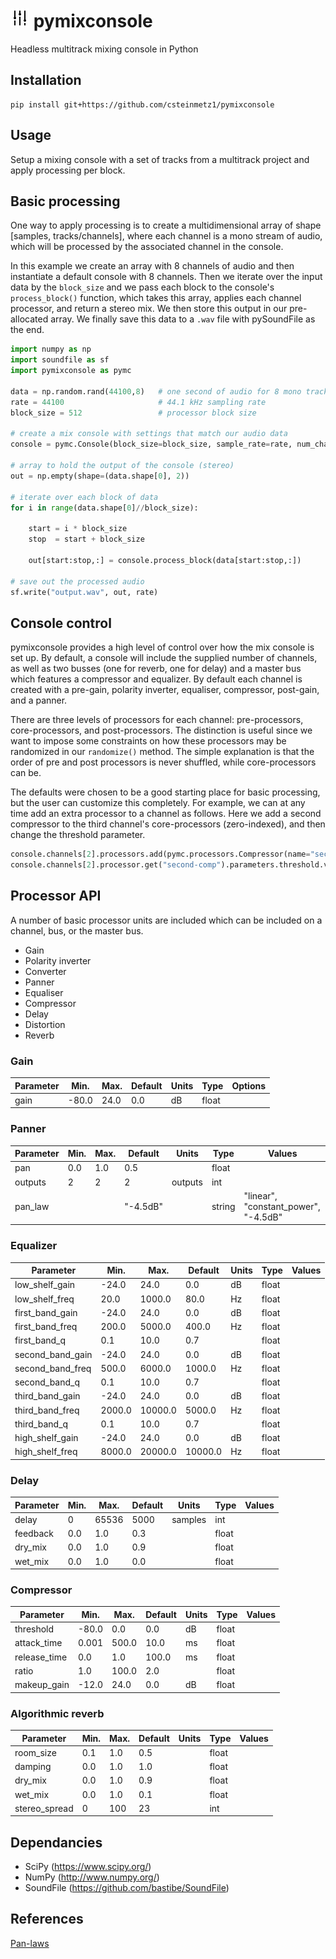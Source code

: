 # <img alt="pymixconsole" src="img/icons8-adjust-60.png" height="30"> pymixconsole
Headless multitrack mixing console in Python

## Installation
```
pip install git+https://github.com/csteinmetz1/pymixconsole
```

## Usage
Setup a mixing console with a set of tracks from a multitrack project and apply processing per block.

## Basic processing

One way to apply processing is to create a multidimensional array of shape [samples, tracks/channels],
where each channel is a mono stream of audio, which will be processed by the associated channel in the console.

In this example we create an array with 8 channels of audio and then instantiate a default console with 8 channels.
Then we iterate over the input data by the `block_size` and we pass each block to the console's `process_block()` 
function, which takes this array, applies each channel processor, and return a stereo mix. We then store this output
in our pre-allocated array. We finally save this data to a `.wav` file with pySoundFile as the end. 

``` python
import numpy as np
import soundfile as sf
import pymixconsole as pymc

data = np.random.rand(44100,8)   # one second of audio for 8 mono tracks
rate = 44100                     # 44.1 kHz sampling rate
block_size = 512                 # processor block size

# create a mix console with settings that match our audio data
console = pymc.Console(block_size=block_size, sample_rate=rate, num_channels=8)

# array to hold the output of the console (stereo)
out = np.empty(shape=(data.shape[0], 2))

# iterate over each block of data
for i in range(data.shape[0]//block_size):

    start = i * block_size 
    stop  = start + block_size

    out[start:stop,:] = console.process_block(data[start:stop,:])

# save out the processed audio
sf.write("output.wav", out, rate)
```

## Console control

pymixconsole provides a high level of control over how the mix console is set up.
By default, a console will include the supplied number of channels, as well as two
busses (one for reverb, one for delay) and a master bus which features a compressor 
and equalizer. By default each channel is created with a pre-gain, polarity inverter, 
equaliser, compressor, post-gain, and a panner. 

There are three levels of processors for each channel: pre-processors, core-processors, 
and post-processors. The distinction is useful since we want to impose some constraints
on how these processors may be randomized in our `randomize()` method. The simple explanation
is that the order of pre and post processors is never shuffled, while core-processors can be.

The defaults were chosen to be a good starting place for basic processing, but the 
user can customize this completely. For example, we can at any time add an extra processor
to a channel as follows. Here we add a second compressor to the third channel's core-processors 
(zero-indexed), and then change the threshold parameter.

```python
console.channels[2].processors.add(pymc.processors.Compressor(name="second-comp"))
console.channels[2].processor.get("second-comp").parameters.threshold.value = -22.0
```

## Processor API

A number of basic processor units are included which can be included
on a channel, bus, or the master bus. 

- Gain
- Polarity inverter
- Converter
- Panner 
- Equaliser 
- Compressor 
- Delay
- Distortion
- Reverb

### Gain

| Parameter     |  Min. | Max. | Default | Units | Type  | Options | 
| ------------- | ----- | ---- | ------- | ----- | ----- | ------- |
| gain          | -80.0 | 24.0 |  0.0    | dB    | float |         |

### Panner

| Parameter    |  Min. | Max. | Default  | Units   | Type   | Values | 
| ------------ | ----- | ---- | -------- | ------- | ------ | ------ |
|  pan         |  0.0  | 1.0  |  0.5     |         | float  |        | 
|  outputs     |    2  |   2  |   2      | outputs | int    |        | 
|  pan_law     |       |      | "-4.5dB" |         | string | "linear", "constant_power", "-4.5dB" | 

### Equalizer

| Parameter        |  Min.     | Max.     | Default  | Units   | Type   | Values | 
| ---------------- | --------- | -------- | -------- | ------- | ------ | ------ |
| low_shelf_gain   |     -24.0 |     24.0 |      0.0 | dB      | float  |        |
| low_shelf_freq   |      20.0 |   1000.0 |     80.0 | Hz      | float  |        |
| first_band_gain  |     -24.0 |     24.0 |      0.0 | dB      | float  |        |
| first_band_freq  |     200.0 |   5000.0 |    400.0 | Hz      | float  |        |
| first_band_q     |       0.1 |     10.0 |      0.7 |         | float  |        |
| second_band_gain |     -24.0 |     24.0 |      0.0 | dB      | float  |        |
| second_band_freq |     500.0 |   6000.0 |   1000.0 | Hz      | float  |        |
| second_band_q    |       0.1 |     10.0 |      0.7 |         | float  |        |
| third_band_gain  |     -24.0 |     24.0 |      0.0 | dB      | float  |        |
| third_band_freq  |    2000.0 |  10000.0 |   5000.0 | Hz      | float  |        |
| third_band_q     |       0.1 |     10.0 |      0.7 |         | float  |        |
| high_shelf_gain  |     -24.0 |     24.0 |      0.0 | dB      | float  |        |
| high_shelf_freq  |    8000.0 |  20000.0 |  10000.0 | Hz      | float  |        |

### Delay

| Parameter        |  Min.     | Max.     | Default  | Units   | Type   | Values | 
| ---------------- | --------- | -------- | -------- | ------- | ------ | ------ |
| delay            |         0 |    65536 |     5000 | samples | int    |        |
| feedback         |       0.0 |      1.0 |      0.3 |         | float  |        |
| dry_mix          |       0.0 |      1.0 |      0.9 |         | float  |        |
| wet_mix          |       0.0 |      1.0 |      0.0 |         | float  |        |

### Compressor

| Parameter        |  Min.     | Max.     | Default  | Units   | Type   | Values | 
| ---------------- | --------- | -------- | -------- | ------- | ------ | ------ |
| threshold        |     -80.0 |      0.0 |      0.0 |      dB | float  |        |
| attack_time      |     0.001 |    500.0 |     10.0 |      ms | float  |        |
| release_time     |       0.0 |      1.0 |    100.0 |      ms | float  |        |
| ratio            |       1.0 |    100.0 |      2.0 |         | float  |        |
| makeup_gain      |     -12.0 |     24.0 |      0.0 |      dB | float  |        |

### Algorithmic reverb

| Parameter        |  Min.     | Max.     | Default  | Units   | Type   | Values | 
| ---------------- | --------- | -------- | -------- | ------- | ------ | ------ |
| room_size        |       0.1 |      1.0 |      0.5 |         | float  |        |
| damping          |       0.0 |      1.0 |      1.0 |         | float  |        |
| dry_mix          |       0.0 |      1.0 |      0.9 |         | float  |        |
| wet_mix          |       0.0 |      1.0 |      0.1 |         | float  |        |
| stereo_spread    |         0 |      100 |       23 |         | int    |        |

## Dependancies
- SciPy (https://www.scipy.org/)
- NumPy (http://www.numpy.org/)
- SoundFile (https://github.com/bastibe/SoundFile)

## References

[Pan-laws](http://www.cs.cmu.edu/~music/icm-online/readings/panlaws/)